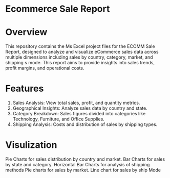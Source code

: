 # Ecommerce Sale Report
# Overview 
This repository contains the Ms Excel project files for the ECOMM Sale Report, designed to analyze and visualize eCommerce sales data across multiple dimensions including sales by country, category, market, and shipping s mode. This report aims to provide insights into sales trends, profit margins, and operational costs.
# Features
 1. Sales Analysis: View total sales, profit, and quantity metrics.  
2. Geographical Insights: Analyze sales data by country and state.
3. Category Breakdown: Sales figures divided into categories like Technology, Furniture, and Office Supplies.
4. Shipping Analysis: Costs and distribution of sales by shipping types.
# Visulization
Pie Charts for sales distribution by country and market.
Bar Charts for sales by state and category.
Horizontal Bar Charts for analysis of shipping methods
Pie charts for sales by market.
Line chart for sales by ship Mode
